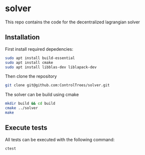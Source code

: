 # solver
This repo contains the code for the decentralized lagrangian solver 

## Installation
First install required depedencies:
```bash
sudo apt install build-essential
sudo apt install cmake
sudo apt install libblas-dev liblapack-dev
```

Then clone the repository
```bash
git clone git@github.com:ControlTrees/solver.git
```

The solver can be build using cmake
```bash
mkdir build && cd build
cmake ../solver
make
```

## Execute tests
All tests can be executed with the following command:
```bash
ctest
```

